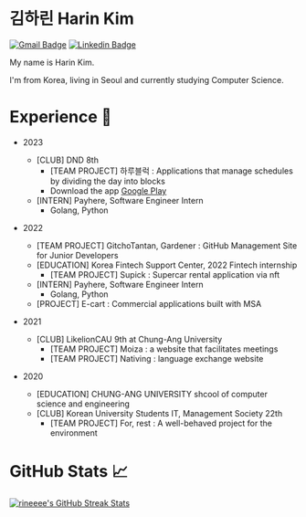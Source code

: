 # 김하린 Harin Kim
 <!-- Profile views -->
[![Gmail Badge](https://img.shields.io/badge/Gmail-d14836?style=flat-square&logo=Gmail&logoColor=white&link=mailto:harin.kim.dev@gmail.com
)](mailto:harin.kim.dev@gmail.com
)
[![Linkedin Badge](https://img.shields.io/badge/-LinkedIn-blue?style=flat-square&logo=Linkedin&logoColor=white&link=https://www.linkedin.com/in/%ED%95%98%EB%A6%B0-%EA%B9%80-825374253/)](https://www.linkedin.com/in/%ED%95%98%EB%A6%B0-%EA%B9%80-825374253/)

 
 <p align="left">My name is Harin Kim.
  
  I'm from Korea, living in Seoul and currently studying Computer Science.
  
<!--   I am motivated by the power of technology as a tool for positive change, with a background in Math, Physics, and Engineering. -->
</p>

# Experience 💫
- 2023
  - [CLUB] DND 8th
    - [TEAM PROJECT] 하루블럭 : Applications that manage schedules by dividing the day into blocks
    - Download the app [Google Play](https://play.google.com/store/apps/details?id=com.dayblock&hl=ko)
  - [INTERN] Payhere, Software Engineer Intern
    - Golang, Python
- 2022
  - [TEAM PROJECT] GitchoTantan, Gardener : GitHub Management Site for Junior Developers
  - [EDUCATION] Korea Fintech Support Center, 2022 Fintech internship
    - [TEAM PROJECT] Supick : Supercar rental application via nft
  - [INTERN] Payhere, Software Engineer Intern
    - Golang, Python
  - [PROJECT] E-cart : Commercial applications built with MSA
 
- 2021
  - [CLUB] LikelionCAU 9th at Chung-Ang University
    - [TEAM PROJECT] Moiza : a website that facilitates meetings
    - [TEAM PROJECT] Nativing : language exchange website
    
- 2020
  - [EDUCATION] CHUNG-ANG UNIVERSITY shcool of computer science and engineering
  - [CLUB] Korean University Students IT, Management Society 22th
    - [TEAM PROJECT] For, rest : A well-behaved project for the environment

# GitHub Stats 📈

<a href="https://github.com/rineeee/rineeee">
  <img align="center" src="https://github-readme-streak-stats.herokuapp.com/?user=rineeee&theme=dark" alt="rineeee's GitHub Streak Stats"/>
</a>
<br><br>


